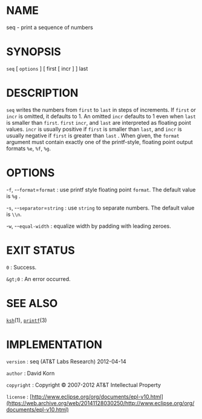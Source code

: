 # NAME

seq - print a sequence of numbers

# SYNOPSIS

`seq` \[ `options` \] \[ first \[ incr \] \] last

# DESCRIPTION

`seq` writes the numbers from `first` to `last` in steps of
increments. If `first` or `incr` is omitted, it defaults to 1. An
omitted `incr` defaults to 1 even when `last` is smaller than `first`.
`first` `incr`, and `last` are interpreted as floating point values.
`incr` is usually positive if `first` is smaller than `last`, and `incr`
is usually negative if `first` is greater than `last` . When given, the
`format` argument must contain exactly one of the printf-style, floating
point output formats `%e`, `%f`, `%g`.

# OPTIONS

-`f`, --`format`=`format`
:   use printf style floating point `format`. The default value is
    `%g` .

-`s`, --`separator`=`string`
:   use `string` to separate numbers. The default value is `\\n`.

-`w`, --`equal-width`
:   equalize width by padding with leading zeroes.

# EXIT STATUS

`0`
: Success.

`&gt;0`
:   An error occurred.

# SEE ALSO

[`ksh`](/web/20141128030250/http://www2.research.att.com/~astopen/man/man1/ksh.html)(1),
[`printf`](/web/20141128030250/http://www2.research.att.com/~astopen/man/man3/printf.html)(3)

# IMPLEMENTATION

`version`
:   seq (AT&T Labs Research) 2012-04-14

`author`
:   David Korn

`copyright`
:   Copyright © 2007-2012 AT&T Intellectual Property

`license`
:   [http://www.eclipse.org/org/documents/epl-v10.html](https://web.archive.org/web/20141128030250/http://www.eclipse.org/org/documents/epl-v10.html)


